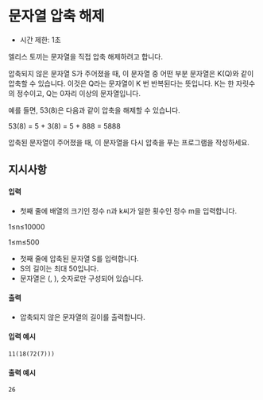<h1>문자열 압축 해제</h1>


* 시간 제한: 1초
  
엘리스 토끼는 문자열을 직접 압축 해제하려고 합니다.

압축되지 않은 문자열 S가 주어졌을 때, 이 문자열 중 어떤 부분 문자열은 K(Q)와 같이 압축할 수 있습니다. 이것은 Q라는 문자열이 K 번 반복된다는 뜻입니다. K는 한 자릿수의 정수이고, Q는 0자리 이상의 문자열입니다.

예를 들면, 53(8)은 다음과 같이 압축을 해제할 수 있습니다.

53(8) = 5 + 3(8) = 5 + 888 = 5888

압축된 문자열이 주어졌을 때, 이 문자열을 다시 압축을 푸는 프로그램을 작성하세요.

<h2>지시사항</h2>
<h4>입력</h4>


* 첫째 줄에 배열의 크기인 정수 n과 k씨가 일한 횟수인 정수 m을 입력합니다.

1≤n≤10000

1≤m≤500

* 첫째 줄에 압축된 문자열 S를 입력합니다.
* S의 길이는 최대 50입니다.
* 문자열은 (, ), 숫자로만 구성되어 있습니다.

<h4>출력</h4>


* 압축되지 않은 문자열의 길이를 출력합니다.

<h4>입력 예시</h4>
<code>11(18(72(7)))</code>
<h4>출력 예시</h4>
<code>26</code>
